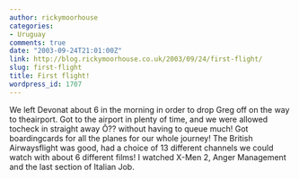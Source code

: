```yaml
---
author: rickymoorhouse
categories:
- Uruguay
comments: true
date: "2003-09-24T21:01:00Z"
link: http://blog.rickymoorhouse.co.uk/2003/09/24/first-flight/
slug: first-flight
title: First flight!
wordpress_id: 1707
---
```


We left Devonat about 6 in the morning in order to drop Greg off on the way to theairport. Got to the airport in plenty of time, and we were allowed tocheck in straight away Ô?? without having to queue much! Got boardingcards for all the planes for our whole journey! The British Airwaysflight was good, had a choice of 13 different channels we could watch with about 6 different films! I watched X-Men 2, Anger Management and the last section of Italian Job.
